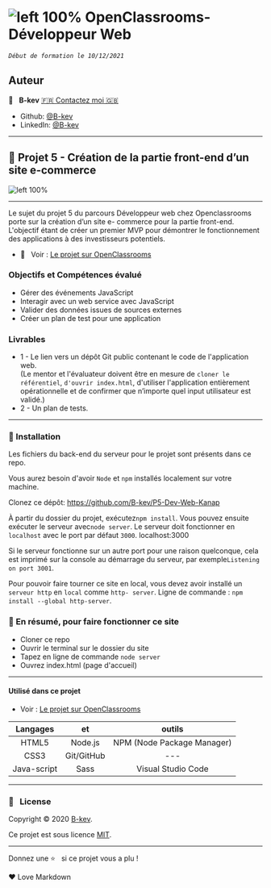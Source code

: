 # ![left 100%](https://github.com/thierry-laval/archives/blob/master/images/Logo_OpenClassrooms.png?raw=true) OpenClassrooms-Développeur Web

_`Début de formation le 10/12/2021`_

## Auteur

👤 &nbsp; **B-kev** [🇫🇷 Contactez moi 🇬🇧](Benibiantuadi@gmail.com)

- Github: [@B-kev](https://github.com/B-kev)
- LinkedIn: [@B-kev](https://www.linkedin.com/in/https://www.linkedin.com/in/kevin-biantuadi-022585201/)

---

## 📎 Projet 5 - Création de la partie front-end d’un site e-commerce

![left 100%](https://user.oc-static.com/upload/2021/09/29/16329291678171_image2.png)

---

Le sujet du projet 5 du parcours Développeur web chez Openclassrooms porte sur la création d’un site e- commerce pour la partie front-end.<br>
L'objectif étant de créer un premier MVP pour démontrer le fonctionnement des applications à des investisseurs potentiels.

- 👀 &nbsp; Voir : [Le projet sur OpenClassrooms](https://openclassrooms.com/fr/projects/676/assignment "Cliquez pour voir le projet")

### Objectifs et Compétences évalué

- Gérer des événements JavaScript
- Interagir avec un web service avec JavaScript
- Valider des données issues de sources externes
- Créer un plan de test pour une application

### Livrables

- 1 - Le lien vers un dépôt Git public contenant le code de l'application web.
  <br>(Le mentor et l'évaluateur doivent être en mesure de `cloner le référentiel`, `d'ouvrir index.html`, d'utiliser l'application entièrement opérationnelle et de confirmer que n’importe quel input utilisateur est validé.)
- 2 - Un plan de tests.

---

### 🔨 Installation

Les fichiers du back-end du serveur pour le projet sont présents dans ce repo.

Vous aurez besoin d'avoir `Node` et `npm` installés localement sur votre machine.

Clonez ce dépôt: https://github.com/B-kev/P5-Dev-Web-Kanap

À partir du dossier du projet, exécutez`npm install`.
Vous pouvez ensuite exécuter le serveur avec`node server`.
Le serveur doit fonctionner en `localhost` avec le port par défaut `3000`.
localhost:3000

Si le serveur fonctionne sur un autre port pour une raison quelconque, cela est imprimé sur la console au démarrage du serveur, par exemple`Listening on port 3001`.

Pour pouvoir faire tourner ce site en local, vous devez avoir installé un `serveur http` en `local` comme `http- server`.
Ligne de commande : `npm install --global http-server`.

### 🔨 En résumé, pour faire fonctionner ce site

- Cloner ce repo
- Ouvrir le terminal sur le dossier du site
- Tapez en ligne de commande `node server`
- Ouvrez index.html (page d'accueil)

---

#### Utilisé dans ce projet

- Voir : [Le projet sur OpenClassrooms](https://openclassrooms.com/fr/paths/185/projects/675/assignment "Cliquez pour voir le projet")

|  Langages   |     et     |           outils           |
| :---------: | :--------: | :------------------------: |
|    HTML5    |  Node.js   | NPM (Node Package Manager) |
|    CSS3     | Git/GitHub |            ---             |
| Java-script |    Sass    |     Visual Studio Code     |

---

### 📝 &nbsp; License

Copyright © 2020 [B-kev](https://github.com/B-kev).

Ce projet est sous licence [MIT](orinoco/LICENCE).

[voir mon travail]: InsertUrl
[template]: InsertUrl
[git project]: https://github.com/B-kev/P5-Dev-Web-Kanap

---

Donnez une ⭐️ &nbsp; si ce projet vous a plu !

<p>&hearts; Love Markdown<p>
